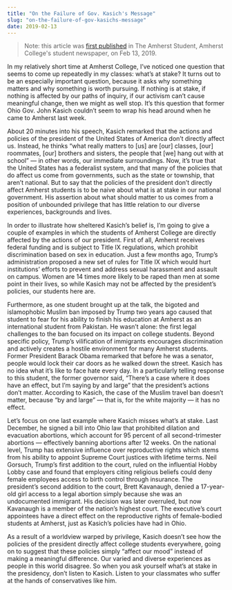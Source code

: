 ```yaml
---
title: "On the Failure of Gov. Kasich's Message"
slug: "on-the-failure-of-gov-kasichs-message"
date: 2019-02-13
---
```


> Note: this article was [first published](https://web.archive.org/web/20190228054631/https://amherststudent.com/article/on-the-failure-of-gov-kasichs-message) in The Amherst Student, Amherst College's student newspaper, on Feb 13, 2019.

In my relatively short time at Amherst College, I’ve noticed one question that seems to come up repeatedly in my classes: what’s at stake?
It turns out to be an especially important question, because it asks why something matters and why something is worth pursuing.
If nothing is at stake, if nothing is affected by our paths of inquiry, if our activism can’t cause meaningful change, then we might as well stop.
It’s this question that former Ohio Gov. John Kasich couldn’t seem to wrap his head around when he came to Amherst last week.

About 20 minutes into his speech, Kasich remarked that the actions and policies of the president of the United States of America don’t directly affect us.
Instead, he thinks “what really matters to [us] are [our] classes, [our] roommates, [our] brothers and sisters, the people that [we] hang out with at school” — in other words, our immediate surroundings.
Now, it’s true that the United States has a federalist system, and that many of the policies that do affect us come from governments, such as the state or township, that aren’t national.
But to say that the policies of the president don’t directly affect Amherst students is to be naive about what is at stake in our national government.
His assertion about what should matter to us comes from a position of unbounded privilege that has little relation to our diverse experiences, backgrounds and lives.

In order to illustrate how sheltered Kasich’s belief is, I’m going to give a couple of examples in which the students of Amherst College are directly affected by the actions of our president.
First of all, Amherst receives federal funding and is subject to Title IX regulations, which prohibit discrimination based on sex in education.
Just a few months ago, Trump’s administration proposed a new set of rules for Title IX which would hurt institutions’ efforts to prevent and address sexual harassment and assault on campus.
Women are 14 times more likely to be raped than men at some point in their lives, so while Kasich may not be affected by the president’s policies, our students here are.

Furthermore, as one student brought up at the talk, the bigoted and islamophobic Muslim ban imposed by Trump two years ago caused that student to fear for his ability to finish his education at Amherst as an international student from Pakistan.
He wasn’t alone: the first legal challenges to the ban focused on its impact on college students.
Beyond specific policy, Trump’s vilification of immigrants encourages discrimination and actively creates a hostile environment for many Amherst students.
Former President Barack Obama remarked that before he was a senator, people would lock their car doors as he walked down the street.
Kasich has no idea what it’s like to face hate every day.
In a particularly telling response to this student, the former governor said, “There’s a case where it does have an effect, but I’m saying by and large” that the president’s actions don’t matter.
According to Kasich, the case of the Muslim travel ban doesn’t matter, because “by and large” — that is, for the white majority — it has no effect.

Let’s focus on one last example where Kasich misses what’s at stake.
Last December, he signed a bill into Ohio law that prohibited dilation and evacuation abortions, which account for 95 percent of all second-trimester abortions — effectively banning abortions after 12 weeks.
On the national level, Trump has extensive influence over reproductive rights which stems from his ability to appoint Supreme Court justices with lifetime terms.
Neil Gorsuch, Trump’s first addition to the court, ruled on the influential Hobby Lobby case and found that employers citing religious beliefs could deny female employees access to birth control through insurance.
The president’s second addition to the court, Brett Kavanaugh, denied a 17-year-old girl access to a legal abortion simply because she was an undocumented immigrant.
His decision was later overruled, but now Kavanaugh is a member of the nation’s highest court.
The executive’s court appointees have a direct effect on the reproductive rights of female-bodied students at Amherst, just as Kasich’s policies have had in Ohio.

As a result of a worldview warped by privilege, Kasich doesn’t see how the policies of the president directly affect college students everywhere, going on to suggest that these policies simply “affect our mood” instead of making a meaningful difference.
Our varied and diverse experiences as people in this world disagree.
So when you ask yourself what’s at stake in the presidency, don’t listen to Kasich.
Listen to your classmates who suffer at the hands of conservatives like him.